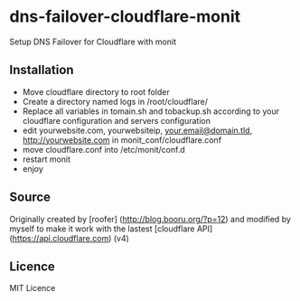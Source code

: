 # dns-failover-cloudflare-monit
Setup DNS Failover for Cloudflare with monit


## Installation
- Move cloudflare directory to root folder
- Create a directory named logs in /root/cloudflare/
- Replace all variables in tomain.sh and tobackup.sh according to your cloudflare configuration and servers configuration
- edit yourwebsite.com, yourwebsiteip, your.email@domain.tld, http://yourwebsite.com in monit_conf/cloudflare.conf
- move cloudflare.conf into /etc/monit/conf.d
- restart monit
- enjoy 


## Source
Originally created by [roofer] (http://blog.booru.org/?p=12) and modified by myself to make it work with the lastest [cloudflare API] (https://api.cloudflare.com) (v4)


## Licence
MIT Licence
